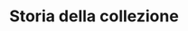 ---
templateKey: storia
title: Storia della collezione
enTitle: History of our collection
description: >-
  Il Museo Civico di Nepi, aperto al pubblico nel giugno del 1995, ha un'evoluzione che parte dagli anni '80 con l'istituzione di un deposito per i beni culturali
enDescription: >-
  The Civic Museum of Nepi, open to the public in June 1995, has evolved since the 1980s with the establishment of a deposit for cultural heritage
textA: >-
  La nascita di una prima raccolta di reperti provenienti dal territorio nepesino risale agli anni ’80 del secolo scorso, quando l’amministrazione comunale di Nepi istituì un “deposito per i beni culturali” per conservare i materiali archeologici che minacciavano di essere dispersi o trafugati.
enTextA: >-
  EN La nascita di una prima raccolta di reperti provenienti dal territorio nepesino risale agli anni ’80 del secolo scorso, quando l’amministrazione comunale di Nepi istituì un “deposito per i beni culturali” per conservare i materiali archeologici che minacciavano di essere dispersi o trafugati.
textB: >-
  Nel 1992, la Soprintendenza Archeologica per l'Etruria Meridionale, in collaborazione con il Comune di Nepi, realizzò la mostra 'le necropoli di Nepi'. Al termine dell’esposizione, parte dei materiali ritornarono nei magazzini statali, mentre altri contribuirono a costituire il primo allestimento del Museo Civico, aperto regolarmente al pubblico dal giugno del 1995 nella Sala Nobile del Palazzo Comunale.
enTextB: >-
  EN Nel 1992, la Soprintendenza Archeologica per l'Etruria Meridionale, in collaborazione con il Comune di Nepi, realizzò la mostra 'le necropoli di Nepi'. Al termine dell’esposizione, parte dei materiali ritornarono nei magazzini statali, mentre altri contribuirono a costituire il primo allestimento del Museo Civico, aperto regolarmente al pubblico dal giugno del 1995 nella Sala Nobile del Palazzo Comunale.
textC: >-
  All'inizio del 1998 l'esposizione museale fu trasferita nei locali seminterrati dell’edificio. Nella primavera del 2014, dopo un lungo lavoro di riordino e restauro dei materiali ed il rientro a Nepi di importanti reperti archeologici, il Museo Civico ha trovato la sua definitiva collocazione nel palazzo storico adiacente al Palazzo Comunale.
enTextC: >-
  EN All'inizio del 1998 l'esposizione museale fu trasferita nei locali seminterrati dell’edificio. Nella primavera del 2014, dopo un lungo lavoro di riordino e restauro dei materiali ed il rientro a Nepi di importanti reperti archeologici, il Museo Civico ha trovato la sua definitiva collocazione nel palazzo storico adiacente al Palazzo Comunale.
---